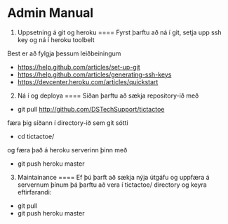 Admin Manual
==================
1. Uppsetning á git og heroku
====
Fyrst þarftu að ná í git, setja upp ssh key og ná í heroku toolbelt

Best er að fylgja þessum leiðbeiningum

 - https://help.github.com/articles/set-up-git
 - https://help.github.com/articles/generating-ssh-keys
 - https://devcenter.heroku.com/articles/quickstart

2. Ná í og deploya
====
Síðan þarftu að sækja repository-ið með

 - git pull http://github.com/DSTechSupport/tictactoe

færa þig síðann í directory-ið sem git sótti

 - cd tictactoe/

og færa það á heroku serverinn þinn með 

 - git push heroku master

3. Maintainance
====
Ef þú þarft að sækja nýja útgáfu og uppfæra á servernum þínum þá þarftu að vera í tictactoe/ directory og keyra eftirfarandi:
 - git pull
 - git push heroku master
